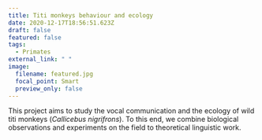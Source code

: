 ```yaml
---
title: Titi monkeys behaviour and ecology
date: 2020-12-17T18:56:51.623Z
draft: false
featured: false
tags:
  - Primates
external_link: " "
image:
  filename: featured.jpg
  focal_point: Smart
  preview_only: false
---
```

This project aims to study the vocal communication and the ecology of wild titi monkeys (*Callicebus nigrifrons*). To this end, we combine biological observations and experiments on the field to theoretical linguistic work.
